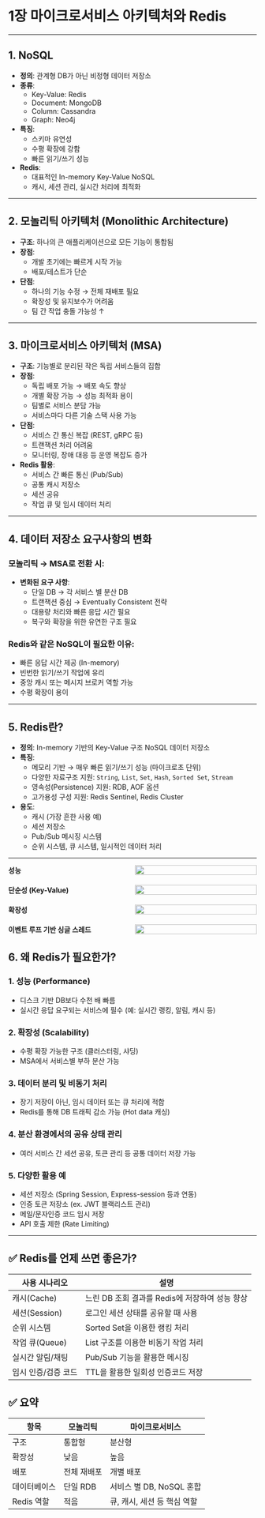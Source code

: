 # 1장  마이크로서비스 아키텍처와 Redis

---

## 1.  NoSQL

- **정의**: 관계형 DB가 아닌 비정형 데이터 저장소
- **종류**:  
  - Key-Value: Redis  
  - Document: MongoDB  
  - Column: Cassandra  
  - Graph: Neo4j
- **특징**:
  - 스키마 유연성
  - 수평 확장에 강함
  - 빠른 읽기/쓰기 성능
- **Redis**:
  - 대표적인 In-memory Key-Value NoSQL
  - 캐시, 세션 관리, 실시간 처리에 최적화

---

## 2.  모놀리틱 아키텍처 (Monolithic Architecture)

- **구조**: 하나의 큰 애플리케이션으로 모든 기능이 통합됨
- **장점**:
  - 개발 초기에는 빠르게 시작 가능
  - 배포/테스트가 단순
- **단점**:
  - 하나의 기능 수정 → 전체 재배포 필요
  - 확장성 및 유지보수가 어려움
  - 팀 간 작업 충돌 가능성 ↑

---

## 3.  마이크로서비스 아키텍처 (MSA)

- **구조**: 기능별로 분리된 작은 독립 서비스들의 집합
- **장점**:
  - 독립 배포 가능 → 배포 속도 향상
  - 개별 확장 가능 → 성능 최적화 용이
  - 팀별로 서비스 분담 가능
  - 서비스마다 다른 기술 스택 사용 가능
- **단점**:
  - 서비스 간 통신 복잡 (REST, gRPC 등)
  - 트랜잭션 처리 어려움
  - 모니터링, 장애 대응 등 운영 복잡도 증가
- **Redis 활용**:
  - 서비스 간 빠른 통신 (Pub/Sub)
  - 공통 캐시 저장소
  - 세션 공유
  - 작업 큐 및 임시 데이터 처리

---

## 4.  데이터 저장소 요구사항의 변화

### 모놀리틱 → MSA로 전환 시:

- **변화된 요구 사항**:
  - 단일 DB → 각 서비스 별 분산 DB
  - 트랜잭션 중심 → Eventually Consistent 전략
  - 대용량 처리와 빠른 응답 시간 필요
  - 복구와 확장을 위한 유연한 구조 필요

### Redis와 같은 NoSQL이 필요한 이유:

- 빠른 응답 시간 제공 (In-memory)
- 빈번한 읽기/쓰기 작업에 유리
- 중앙 캐시 또는 메시지 브로커 역할 가능
- 수평 확장이 용이

---

## 5.  Redis란?

- **정의**: In-memory 기반의 Key-Value 구조 NoSQL 데이터 저장소  
- **특징**:
  - 메모리 기반 → 매우 빠른 읽기/쓰기 성능 (마이크로초 단위)
  - 다양한 자료구조 지원: `String`, `List`, `Set`, `Hash`, `Sorted Set`, `Stream`
  - 영속성(Persistence) 지원: RDB, AOF 옵션
  - 고가용성 구성 지원: Redis Sentinel, Redis Cluster
- **용도**:
  - 캐시 (가장 흔한 사용 예)
  - 세션 저장소
  - Pub/Sub 메시징 시스템
  - 순위 시스템, 큐 시스템, 일시적인 데이터 처리

---
<div style="display: flex; align-items: center; margin-bottom: 20px;">
  <div style="flex: 1; padding-right: 10px;"><strong>성능</strong></div>
  <div style="flex: 1;">
    <img src="https://github.com/user-attachments/assets/a8e64c05-39cd-4e17-8a30-9ed263a8aac4" width="100%" />
  </div>
</div>

<div style="display: flex; align-items: center; margin-bottom: 20px;">
  <div style="flex: 1; padding-right: 10px;"><strong>단순성 (Key-Value)</strong></div>
  <div style="flex: 1;">
    <img src="https://github.com/user-attachments/assets/17fc926d-cb06-4b8d-b13a-2bcefb32a7a2" width="100%" />
  </div>
</div>

<div style="display: flex; align-items: center; margin-bottom: 20px;">
  <div style="flex: 1; padding-right: 10px;"><strong>확장성</strong></div>
  <div style="flex: 1;">
    <img src="https://github.com/user-attachments/assets/55e65854-5c6e-4c1c-b862-fa9e671da789" width="100%" />
  </div>
</div>

<div style="display: flex; align-items: center; margin-bottom: 20px;">
  <div style="flex: 1; padding-right: 10px;"><strong>이벤트 루프 기반 싱글 스레드</strong></div>
  <div style="flex: 1;">
    <img src="https://github.com/user-attachments/assets/baf997cd-cbe5-4c85-b675-43cb6880aa0f" width="100%" />
  </div>
</div>



## 6.  왜 Redis가 필요한가?

### 1. **성능 (Performance)**
- 디스크 기반 DB보다 수천 배 빠름  
- 실시간 응답 요구되는 서비스에 필수 (예: 실시간 랭킹, 알림, 캐시 등)

### 2. **확장성 (Scalability)**
- 수평 확장 가능한 구조 (클러스터링, 샤딩)
- MSA에서 서비스별 부하 분산 가능

### 3. **데이터 분리 및 비동기 처리**
- 장기 저장이 아닌, 임시 데이터 또는 큐 처리에 적합  
- Redis를 통해 DB 트래픽 감소 가능 (Hot data 캐싱)

### 4. **분산 환경에서의 공유 상태 관리**
- 여러 서비스 간 세션 공유, 토큰 관리 등 공통 데이터 저장 가능

### 5. **다양한 활용 예**
- 세션 저장소 (Spring Session, Express-session 등과 연동)
- 인증 토큰 저장소 (ex. JWT 블랙리스트 관리)
- 메일/문자인증 코드 임시 저장
- API 호출 제한 (Rate Limiting)

---

## ✅ Redis를 언제 쓰면 좋은가?

| 사용 시나리오         | 설명                              |
|----------------------|-----------------------------------|
| 캐시(Cache)          | 느린 DB 조회 결과를 Redis에 저장하여 성능 향상 |
| 세션(Session)        | 로그인 세션 상태를 공유할 때 사용   |
| 순위 시스템          | Sorted Set을 이용한 랭킹 처리      |
| 작업 큐(Queue)       | List 구조를 이용한 비동기 작업 처리 |
| 실시간 알림/채팅     | Pub/Sub 기능을 활용한 메시징      |
| 임시 인증/검증 코드  | TTL을 활용한 일회성 인증코드 저장 |

## ✅ 요약

| 항목 | 모놀리틱 | 마이크로서비스 |
|------|----------|----------------|
| 구조 | 통합형 | 분산형 |
| 확장성 | 낮음 | 높음 |
| 배포 | 전체 재배포 | 개별 배포 |
| 데이터베이스 | 단일 RDB | 서비스 별 DB, NoSQL 혼합 |
| Redis 역할 | 적음 | 큐, 캐시, 세션 등 핵심 역할 |

